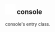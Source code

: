 ## <img src="../../.gitbook/assets/base.png" width="32" height="32" /> console
console's entry class.
